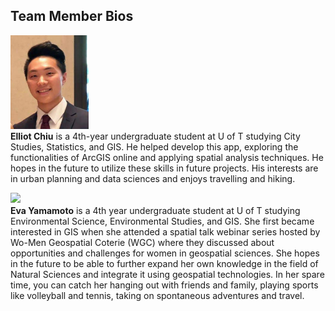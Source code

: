 ## Team Member Bios

<img src="../images/elliot.jpg" style="max-height:150px; margin:0 .5em .25em 0; float: left;" /> <br style="clear:both;" />**Elliot Chiu** is a 4th-year undergraduate student at U of T studying City Studies, Statistics, and GIS. He helped develop this app, exploring the functionalities of ArcGIS online and applying spatial analysis techniques. He hopes in the future to utilize these skills in future projects. His interests are in urban planning and data sciences and enjoys travelling and hiking.


<img src="../images/eva.jpg" style="max-height:150px; margin:0 .5em .25em 0; float: left;" /> <br style="clear:both;" />**Eva Yamamoto** is a 4th year undergraduate student at U of T studying Environmental Science, Environmental Studies, and GIS. She first became interested in GIS when she attended a spatial talk webinar series hosted by Wo-Men Geospatial Coterie (WGC) where they discussed about opportunities and challenges for women in geospatial sciences. She hopes in the future to be able to further expand her own knowledge in the field of Natural Sciences and integrate it using geospatial technologies. In her spare time, you can catch her hanging out with friends and family, playing sports like volleyball and tennis, taking on spontaneous adventures and travel.  
